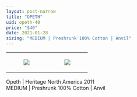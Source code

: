 ```yaml
---
layout: post-narrow
title: "OPETH"
uid: opeth-40
price: "$40"
date: 2021-01-28
sizing: "MEDIUM | Preshrunk 100% Cotton | Anvil"
---
```




<table style="width:100%;"><tr><td style="vertical-align:top;">
      <figure class="tmblr-full" data-orig-height="2048" data-orig-width="1365" data-orig-src="https://concertshirts.netlify.app/shirts/0365/0365-01.jpg"><img src="https://64.media.tumblr.com/9053d5094aac3c59cefed83e0cf29afd/0ab720f37ea7e054-56/s540x810/cbf0d5d025914507cbbe0c0b86c3336d3bae02de.jpg" data-orig-height="2048" data-orig-width="1365" data-orig-src="https://concertshirts.netlify.app/shirts/0365/0365-01.jpg"/></figure></td>
    <td style="vertical-align:top;">
      <figure class="tmblr-full" data-orig-height="2048" data-orig-width="1365" data-orig-src="https://concertshirts.netlify.app/shirts/0365/0365-02.jpg"><img src="https://64.media.tumblr.com/5214fd10056ef974d3678ed192a2533a/0ab720f37ea7e054-16/s540x810/ba1fa9c1f8d56a276261278f91b7a2ebd09a81dd.jpg" data-orig-height="2048" data-orig-width="1365" data-orig-src="https://concertshirts.netlify.app/shirts/0365/0365-02.jpg"/></figure></td>
  </tr></table><p>
  Opeth | Heritage North America 2011<br/>MEDIUM | Preshrunk 100% Cotton | Anvil
</p>
